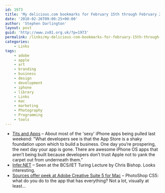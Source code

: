 ```yaml
---
id: 1973
title: 'My delicious.com bookmarks for February 15th through February 26th'
date: '2010-02-26T09:00:25+00:00'
author: 'Stephen Darlington'
layout: post
guid: 'http://www.zx81.org.uk/?p=1973'
permalink: /links/my-delicious-com-bookmarks-for-february-15th-through-february-26th.html
categories:
    - Links
tags:
    - adobe
    - apple
    - art
    - branding
    - business
    - design
    - development
    - iphone
    - library
    - Links
    - mac
    - marketing
    - Photography
    - Programming
    - tools
---
```


- [Tits and Apps](http://daringfireball.net/2010/02/tits_and_apps) – About most of the 'sexy' iPhone apps being pulled last weekend: "What developers see is that the App Store is a shaky foundation upon which to build a business. One day you’re prospering, the next day your app is gone. There are awesome iPhone OS apps that aren’t being built because developers don’t trust Apple not to yank the carpet out from underneath them."
- [Infer.NET](http://research.microsoft.com/en-us/um/cambridge/projects/infernet/) – Seen at the BCS/IET Turing Lecture by Chris Bishop. Looks interesting.
- [Sources offer peek at Adobe Creative Suite 5 for Mac](http://www.appleinsider.com/articles/10/02/15/sources_offer_peek_at_adobe_creative_suite_5_for_mac.html) – PhotoShop CS5: what do you do to the app that has everything? Not a lot, visually at least…